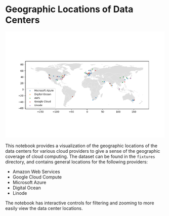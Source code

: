 # Geographic Locations of Data Centers 

![Data Centers](fixtures/map.png)

This notebook provides a visualization of the geographic locations of the data centers for various cloud providers to give a sense of the geographic coverage of cloud computing. The dataset can be found in the `fixtures` directory, and contains general locations for the following providers:

- Amazon Web Services
- Google Cloud Compute 
- Microsoft Azure 
- Digital Ocean 
- Linode 

The notebook has interactive controls for filtering and zooming to more easily view the data center locations.
